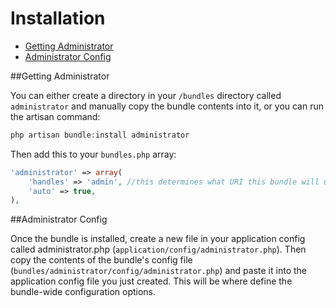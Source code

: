 # Installation

- [Getting Administrator](#getting-administrator)
- [Administrator Config](#administrator-config)

<a name="getting-administrator"></a>
##Getting Administrator

You can either create a directory in your `/bundles` directory called `administrator` and manually copy the bundle contents into it, or you can run the artisan command:

```php
php artisan bundle:install administrator
```

Then add this to your `bundles.php` array:

```php
'administrator' => array(
	'handles' => 'admin', //this determines what URI this bundle will use
	'auto' => true,
),
```

<a name="getting-administrator"></a>
##Administrator Config

Once the bundle is installed, create a new file in your application config called administrator.php (`application/config/administrator.php`). Then copy the contents of the bundle's config file (`bundles/administrator/config/administrator.php`) and paste it into the application config file you just created. This will be where define the bundle-wide configuration options.
